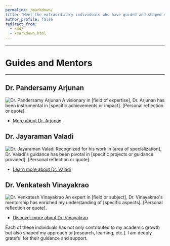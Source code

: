 ```yaml
---
permalink: /markdown/
title: "Meet the extraordinary individuals who have guided and shaped my academic and professional journey."
author_profile: false
redirect_from: 
  - /md/
  - /markdown.html
---
```


---
# Guides and Mentors
---

## Dr. Pandersamy Arjunan 
![Dr. Pandersamy Arjunan](https://www.samy101.com/images/portrait.jpg)
A visionary in [field of expertise], Dr. Arjunan has been instrumental in [specific achievements or impact]. [Personal reflection or quote].
- [More about Dr. Arjunan](https://www.samy101.com/)

## Dr. Jayaraman Valadi
![Dr. Jayaraman Valadi](https://www.flame.edu.in/faculty/jayaraman-v-k/portrait.jpg)
Recognized for his work in [area of specialization], Dr. Valadi's guidance has been pivotal in [specific projects or guidance provided]. [Personal reflection or quote].
- [Learn more about Dr. Valadi](https://www.flame.edu.in/faculty/jayaraman-v-k)

## Dr. Venkatesh Vinayakrao
![Dr. Venkatesh Vinayakrao](http://vvtesh.co.in/images/portrait.jpg)
An expert in [field or subject], Dr. Vinayakrao's mentorship has enriched my understanding of [specific aspects]. [Personal reflection or quote].
- [Discover more about Dr. Vinayakrao](http://vvtesh.co.in/)

Each of these individuals has not only contributed to my academic growth but also shaped my approach to [research, learning, etc.]. I am deeply grateful for their guidance and support.

